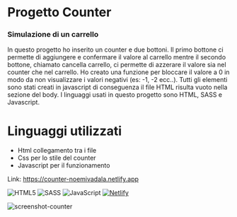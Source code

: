 # Progetto Counter
### Simulazione di un carrello

In questo progetto ho inserito un counter e due bottoni. Il primo bottone ci permette di aggiungere e confermare il valore al carrello mentre il secondo bottone, chiamato cancella carrello, ci permette di azzerare il valore sia nel counter che nel carrello. Ho creato una funzione per bloccare il valore a 0 in modo da non visualizzare i valori negativi (es: -1, -2 ecc..). 
Tutti gli elementi sono stati creati in javascript di conseguenza il file HTML risulta vuoto nella sezione del body.
I linguaggi usati in questo progetto sono HTML, SASS e Javascript.
# Linguaggi utilizzati

- Html collegamento tra i file
- Css per lo stile del counter
- Javascript per il funzionamento

Link:
https://counter-noemivadala.netlify.app

![HTML5](https://img.shields.io/badge/html5-%23E34F26.svg?style=for-the-badge&logo=html5&logoColor=white)
![SASS](https://img.shields.io/badge/SASS-hotpink.svg?style=for-the-badge&logo=SASS&logoColor=white)
![JavaScript](https://img.shields.io/badge/javascript-%23323330.svg?style=for-the-badge&logo=javascript&logoColor=%23F7DF1E)
[![Netlify](https://api.netlify.com/api/v1/badges/cddb1edf-2510-4ee2-a7f0-d10a889372b9/deploy-status)](https://app.netlify.com/sites/counter-noemivadala/deploys)

![screenshot-counter](https://user-images.githubusercontent.com/18146517/214832723-c31b1822-043a-48be-8f4d-cafe0dd88f77.png)
